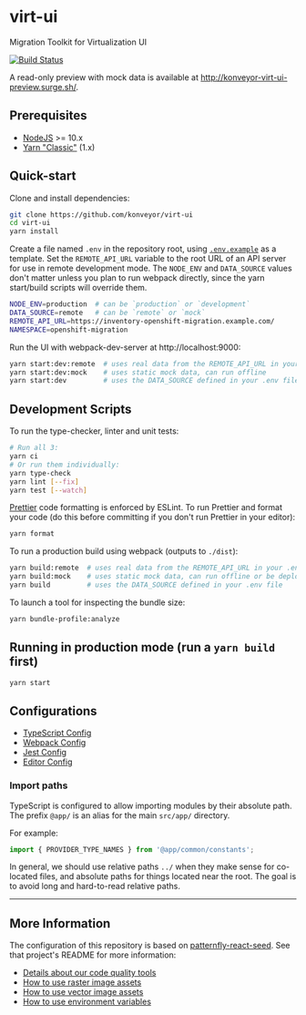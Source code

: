 # virt-ui

Migration Toolkit for Virtualization UI

[![Build Status](https://travis-ci.com/konveyor/virt-ui.svg?branch=master)](https://travis-ci.com/konveyor/virt-ui)

A read-only preview with mock data is available at http://konveyor-virt-ui-preview.surge.sh/.

## Prerequisites

- [NodeJS](https://nodejs.org/en/) >= 10.x
- [Yarn "Classic"](https://classic.yarnpkg.com/lang/en/) (1.x)

## Quick-start

Clone and install dependencies:

```bash
git clone https://github.com/konveyor/virt-ui
cd virt-ui
yarn install
```

Create a file named `.env` in the repository root, using [`.env.example`](https://github.com/konveyor/virt-ui/blob/master/.env.example) as a template. Set the `REMOTE_API_URL` variable to the root URL of an API server for use in remote development mode. The `NODE_ENV` and `DATA_SOURCE` values don't matter unless you plan to run webpack directly, since the yarn start/build scripts will override them.

```bash
NODE_ENV=production  # can be `production` or `development`
DATA_SOURCE=remote   # can be `remote` or `mock`
REMOTE_API_URL=https://inventory-openshift-migration.example.com/
NAMESPACE=openshift-migration
```

Run the UI with webpack-dev-server at http://localhost:9000:

```sh
yarn start:dev:remote  # uses real data from the REMOTE_API_URL in your .env file
yarn start:dev:mock    # uses static mock data, can run offline
yarn start:dev         # uses the DATA_SOURCE defined in your .env file
```

## Development Scripts

To run the type-checker, linter and unit tests:

```sh
# Run all 3:
yarn ci
# Or run them individually:
yarn type-check
yarn lint [--fix]
yarn test [--watch]
```

[Prettier](https://prettier.io/) code formatting is enforced by ESLint. To run Prettier and format your code (do this before committing if you don't run Prettier in your editor):

```sh
yarn format
```

To run a production build using webpack (outputs to `./dist`):

```sh
yarn build:remote  # uses real data from the REMOTE_API_URL in your .env file
yarn build:mock    # uses static mock data, can run offline or be deployed as a preview
yarn build         # uses the DATA_SOURCE defined in your .env file
```

To launch a tool for inspecting the bundle size:

```sh
yarn bundle-profile:analyze
```

## Running in production mode (run a `yarn build` first)

```sh
yarn start
```

## Configurations

- [TypeScript Config](./tsconfig.json)
- [Webpack Config](./webpack.common.js)
- [Jest Config](./jest.config.js)
- [Editor Config](./.editorconfig)

### Import paths

TypeScript is configured to allow importing modules by their absolute path. The prefix `@app/` is an alias for the main `src/app/` directory.

For example:

```ts
import { PROVIDER_TYPE_NAMES } from '@app/common/constants';
```

In general, we should use relative paths `../` when they make sense for co-located files, and absolute paths for things located near the root. The goal is to avoid long and hard-to-read relative paths.

---

## More Information

The configuration of this repository is based on [patternfly-react-seed](https://github.com/patternfly/patternfly-react-seed/). See that project's README for more information:

- [Details about our code quality tools](https://github.com/patternfly/patternfly-react-seed#code-quality-tools)
- [How to use raster image assets](https://github.com/patternfly/patternfly-react-seed#raster-image-support)
- [How to use vector image assets](https://github.com/patternfly/patternfly-react-seed#vector-image-support)
- [How to use environment variables](https://github.com/patternfly/patternfly-react-seed#multi-environment-configuration)

